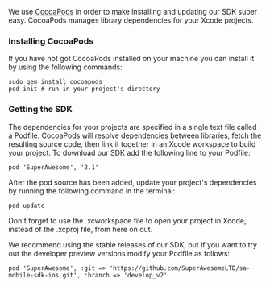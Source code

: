We use [CocoaPods](http://cocoapods.org) in order to make installing and updating our SDK super easy. CocoaPods manages library dependencies for your Xcode projects.

### Installing CocoaPods
If you have not got CocoaPods installed on your machine you can install it by using the following commands:
```
sudo gem install cocoapods
pod init # run in your project's directory
```
### Getting the SDK
The dependencies for your projects are specified in a single text file called a Podfile. CocoaPods will resolve dependencies between libraries, fetch the resulting source code, then link it together in an Xcode workspace to build your project.
To download our SDK add the following line to your Podfile:
```
pod 'SuperAwesome', '2.1'
```
After the pod source has been added, update your project's dependencies by running the following command in the terminal:
```
pod update
```
Don't forget to use the .xcworkspace file to open your project in Xcode, instead of the .xcproj file, from here on out.

We recommend using the stable releases of our SDK, but if you want to try out the developer preview versions modify your Podfile as follows:
```
pod 'SuperAwesome', :git => 'https://github.com/SuperAwesomeLTD/sa-mobile-sdk-ios.git', :branch => 'develop_v2'
```